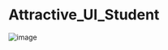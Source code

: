 # Attractive_UI_Student







![image](https://user-images.githubusercontent.com/114800813/222510488-3e01f954-2ff0-49c7-a5f7-cd1984992439.png)






